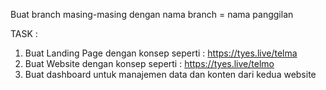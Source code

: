 Buat branch masing-masing dengan nama branch = nama panggilan

TASK : 
1. Buat Landing Page dengan konsep seperti : https://tyes.live/telma
2. Buat Website dengan konsep seperti : https://tyes.live/telmo
3. Buat dashboard untuk manajemen data dan konten dari kedua website
